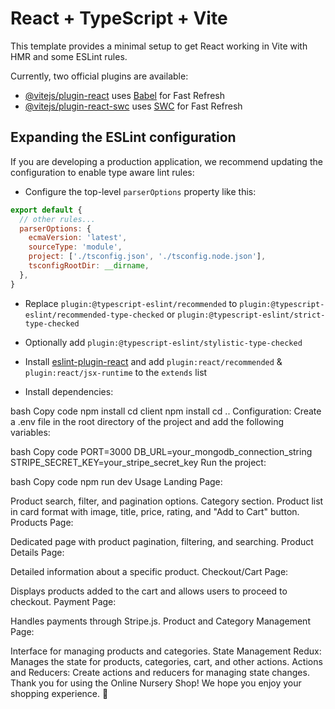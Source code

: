 # React + TypeScript + Vite

This template provides a minimal setup to get React working in Vite with HMR and some ESLint rules.

Currently, two official plugins are available:

- [@vitejs/plugin-react](https://github.com/vitejs/vite-plugin-react/blob/main/packages/plugin-react/README.md) uses [Babel](https://babeljs.io/) for Fast Refresh
- [@vitejs/plugin-react-swc](https://github.com/vitejs/vite-plugin-react-swc) uses [SWC](https://swc.rs/) for Fast Refresh

## Expanding the ESLint configuration

If you are developing a production application, we recommend updating the configuration to enable type aware lint rules:

- Configure the top-level `parserOptions` property like this:

```js
export default {
  // other rules...
  parserOptions: {
    ecmaVersion: 'latest',
    sourceType: 'module',
    project: ['./tsconfig.json', './tsconfig.node.json'],
    tsconfigRootDir: __dirname,
  },
}
```

- Replace `plugin:@typescript-eslint/recommended` to `plugin:@typescript-eslint/recommended-type-checked` or `plugin:@typescript-eslint/strict-type-checked`
- Optionally add `plugin:@typescript-eslint/stylistic-type-checked`
- Install [eslint-plugin-react](https://github.com/jsx-eslint/eslint-plugin-react) and add `plugin:react/recommended` & `plugin:react/jsx-runtime` to the `extends` list

- Install dependencies:

bash
Copy code
npm install
cd client
npm install
cd ..
Configuration:
Create a .env file in the root directory of the project and add the following variables:

bash
Copy code
PORT=3000
DB_URL=your_mongodb_connection_string
STRIPE_SECRET_KEY=your_stripe_secret_key
Run the project:

bash
Copy code
npm run dev
Usage
Landing Page:

Product search, filter, and pagination options.
Category section.
Product list in card format with image, title, price, rating, and "Add to Cart" button.
Products Page:

Dedicated page with product pagination, filtering, and searching.
Product Details Page:

Detailed information about a specific product.
Checkout/Cart Page:

Displays products added to the cart and allows users to proceed to checkout.
Payment Page:

Handles payments through Stripe.js.
Product and Category Management Page:

Interface for managing products and categories.
State Management
Redux: Manages the state for products, categories, cart, and other actions.
Actions and Reducers: Create actions and reducers for managing state changes.
Thank you for using the Online Nursery Shop! We hope you enjoy your shopping experience. 🌱
